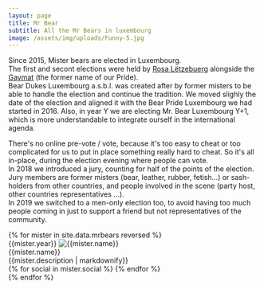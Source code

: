 ```yaml
---
layout: page
title: Mr Bear
subtitle: All the Mr Bears in luxembourg
image: /assets/img/uploads/Funny-5.jpg
---
```


Since 2015, Mister bears are elected in Luxembourg.  
The first and secont elections were held by [Rosa Lëtzebuerg](http://rosa-letzebuerg.lu/) alongside the [Gaymat](http://gaymat.lu) (the former name of our Pride).  
Bear Dukes Luxembourg a.s.b.l. was created after by former misters to be able to handle the election and continue the tradition. We moved slighly the date of the election and aligned it with the Bear Pride Luxembourg we had started in 2016. Also, in year Y we are electing Mr. Bear Luxembourg Y+1, which is more understandable to integrate ourself in the international agenda.

There's no online pre-vote / vote, because it's too easy to cheat or too complicated for us to put in place something really hard to cheat. So it's all in-place, during the election evening where people can vote.  
In 2018 we introduced a jury, counting for half of the points of the election. Jury members are former misters (bear, leather, rubber, fetish...) or sash-holders from other countries, and people involved in the scene (party host, other countries representatives ...).  
In 2019 we switched to a men-only election too, to avoid having too much people coming in just to support a friend but not representatives of the community.

<div class="ui three stackable cards">
{% for mister in  site.data.mrbears reversed %}
  <div class="card">
    <div class="image">
      <a class="ui brown right ribbon label">{{mister.year}}</a>
      <img src="{{mister.image}}" alt="{{mister.name}}">
    </div>
    <div class="content">
      <div class="header">{{mister.name}}</div>
      <div class="description">{{mister.description | markdownify}}</div>
    </div>
    <div class="extra content">
    {% for social in mister.social %}
      <a href="{{social[1]}}" title="Meet {{mister.name}} on {{social[0]}}"><i class="{{social[0]}} icon"></i></a>
    {% endfor %}
    </div>
  </div>
{% endfor %}
</div>

